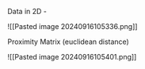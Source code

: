 Data in 2D - 

![[Pasted image 20240916105336.png]]

Proximity Matrix (euclidean distance)

![[Pasted image 20240916105401.png]]
